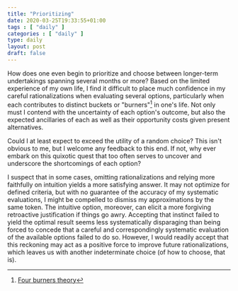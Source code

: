 ```yaml
---
title: "Prioritizing"
date: 2020-03-25T19:33:55+01:00
tags : [ "daily" ]
categories : [ "daily" ]
type: daily
layout: post
draft: false
---
```


How does one even begin to prioritize and choose between longer-term undertakings spanning several months or more? Based on the limited experience of my own life, I find it difficult to place much confidence in my careful rationalizations when evaluating several options, particularly when each contributes to distinct buckets or "burners"[^1] in one's life. Not only must I contend with the uncertainty of each option's outcome, but also the expected ancillaries of each as well as their opportunity costs given present alternatives.

Could I at least expect to exceed the utility of a random choice? This isn't obvious to me, but I welcome any feedback to this end. If not, why ever embark on this quixotic quest that too often serves to uncover and underscore the shortcomings of each option?

I suspect that in some cases, omitting rationalizations and relying more faithfully on intuition yields a more satisfying answer. It may not optimize for defined criteria, but with no guarantee of the accuracy of my systematic evaluations, I might be compelled to dismiss my approximations by the same token. The intuitive option, moreover, can elicit a more forgiving retroactive justification if things go awry. Accepting that instinct failed to yield the optimal result seems less systematically disparaging than being forced to concede that a careful and correspondingly systematic evaluation of the available options failed to do so. However, I would readily accept that this reckoning may act as a positive force to improve future rationalizations, which leaves us with another indeterminate choice (of how to choose, that is).

[^1]: [Four burners theory](https://jamesclear.com/four-burners-theory)
